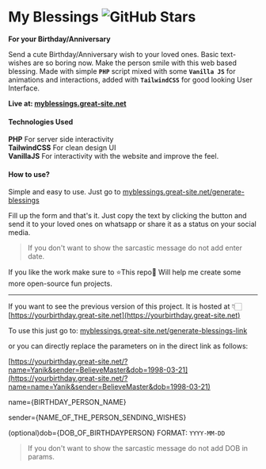 # My Blessings ![GitHub Stars](https://img.shields.io/github/stars/yanikkumar/myblessings?style=social)

**For your Birthday/Anniversary**

Send a cute Birthday/Anniversary wish to your loved ones. Basic text-wishes are so boring now. Make the person smile with this web based blessing. Made with simple **`PHP`** script mixed with some **`Vanilla JS`** for animations and interactions, added with **`TailwindCSS`** for good looking User Interface.

**Live at: [myblessings.great-site.net](https://myblessings.great-site.net/)**

#### Technologies Used

**PHP** For server side interactivity <br/>
**TailwindCSS** For clean design UI <br/>
**VanillaJS** For interactivity with the website and improve the feel. <br/>

#### How to use?

Simple and easy to use.
Just go to [myblessings.great-site.net/generate-blessings](https://myblessings.great-site.net/generate-blessings)

Fill up the form and that's it. Just copy the text by clicking the button and send it to your loved ones on whatsapp or share it as a status on your social media.

> If you don't want to show the sarcastic message do not add enter date.

If you like the work make sure to ⭐This repo🤩 Will help me create some more open-source fun projects.

---

If you want to see the previous version of this project. It is hosted at 👇🏻
[https://yourbirthday.great-site.net](https://yourbirthday.great-site.net)

To use this just go to: [myblessings.great-site.net/generate-blessings-link](https://myblessings.great-site.net/generate-blessings-link)

or you can directly replace the parameters on in the direct link as follows:

[https://yourbirthday.great-site.net/?name=Yanik&sender=BelieveMaster&dob=1998-03-21](https://yourbirthday.great-site.net/?name=name=Yanik&sender=BelieveMaster&dob=1998-03-21)

name={BIRTHDAY_PERSON_NAME}

sender={NAME_OF_THE_PERSON_SENDING_WISHES}

(optional)dob={DOB_OF_BIRTHDAYPERSON} FORMAT: `YYYY-MM-DD`

> If you don't want to show the sarcastic message do not add DOB in params.
